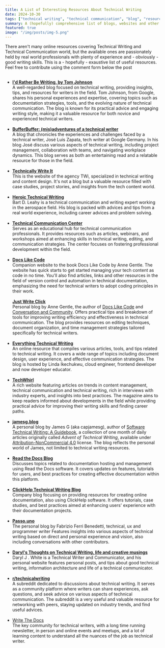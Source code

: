 ```yaml
---
title: A List of Interesting Resources About Technical Writing
date: 2024-10-30
tags: ["technical writing", "technical communication", "blog", "resources", "documentation"]
summary: A (hopefully) comprehensive list of blogs, websites and other resources covering technical writing and communication.
featured: true
image: "/img/posts/img-5.png"
---
```


There aren't many online resources covering Technical Writing and Technical Communication world, but the available ones are passionately held by real world professionals with plenty of experience and - obviously - good writing skills. This is a - hopefully - exaustive list of useful resources. Feel free to contribute using the comment form below the post<br><br>

- [**I'd Rather Be Writing, by Tom Johnson**](https://idratherbewriting.com)  <br> A well-regarded blog focused on technical writing, providing insights, tips, and resources for writers in the field. Tom Johnson, from Google, shares his personal experiences and expertise, covering topics such as documentation strategies, tools, and the evolving nature of technical communication. The blog is known for its practical advice and engaging writing style, making it a valuable resource for both novice and experienced technical writers.<br><br>
- [**BufferBuffer: (mis)adventures of a technical writer**](https://bufferbuffer.com) <br> A blog that chronicles the experiences and challenges faced by a technical writer, José Luis Zapata, tech writer at Google Germany. In his blog José discuss various aspects of technical writing, including project management, collaboration with teams, and navigating workplace dynamics. This blog serves as both an entertaining read and a relatable resource for those in the field.<br><br>
- [**Technically Write It**](https://technicallywriteit.com) <br> This is the website of the agency TWi, specialized in technical writing and content design. It's not a blog but a valuable resource filled with case studies, project stories, and insights from the tech content world.<br><br>
- [**Heroic Technical Writing**](https://heroictechwriting.com) <br> Bart D. Leahy is a technical communication and writing expert working in the aerospace field. His blog is packed with advices and tips from a real world experience, including career advices and problem solving.<br><br>
- [**Technical Communication Center**](https://technicalcommunicationcenter.com) <br> Serves as an educational hub for technical communication professionals. It provides resources such as articles, webinars, and workshops aimed at enhancing skills in technical writing, editing, and communication strategies. The center focuses on fostering professional development within the field.<br><br>
- [**Docs Like Code**](https://www.docslikecode.com/) <br>Companion website to the book Docs Like Code by Anne Gentle. The website has quick starts to get started managing your tech content as code in no time. You'll also find articles, links and other resources in the field of version control and automation in technical documentation, emphasizing the need for technical writers to adopt coding principles in their work.<br><br>[**Just Write Click**](https://justwriteclick.com)<br>Personal blog by Anne Gentle, the author of [Docs Like Code](https://docslikecode) and [Conversation and Community](https://store.xmlpress.com/product/conversation-and-community/). Offers practical tips and  breakdown of tools for improving writing efficiency and effectiveness in technical communication. The blog provides resources on editing techniques, document organization, and time management strategies tailored specifically for technical writers.<br><br>
- [**Everything Technical Writing**](https://everythingtechnicalwriting.com) <br>An online resource that compiles various articles, tools, and tips related to technical writing. It covers a wide range of topics including document design, user experience, and effective communication strategies. The blog is hosted by Linda Ikechukwu, cloud engineer, frontend developer and now developer educator.<br><br>
- [**TechWhirl**](https://techwhirl.com) <br>A rich website featuring articles on trends in content management, technical communication and technical writing, rich in interviews with industry experts, and insights into best practices. The magazine aims to keep readers informed about developments in the field while providing practical advice for improving their writing skills and finding career paths.<br><br>
- [**jamesg.blog**](https://jamesg.blog) <br>A personal blog by James G (aka capjamesg), author of [Software Technical Writing: A Guidebook](https://jamesg.blog/2024/01/03/software-technical-writing/), a collection of one month of daily articles originally called _Advent of Technical Writing_, available under [Attribution-NonCommercial 4.0](http://creativecommons.org/licenses/by-nc/4.0/) license. The blog reflects the personal world of James, not limited to technical writing resources.<br><br>
- [**Read the Docs Blog**](https://readthedocs.org/blog/) <br>Discusses topics related to documentation hosting and management using Read the Docs software. It covers updates on features, tutorials for users, and best practices for creating effective documentation within this platform.<br><br>
- [**ClickHelp Technical Writing Blog**](https://clickhelp.com/clickhelp-technical-writing-blog/) <br>Company blog focusing on providing resources for creating online documentation, also using ClickHelp software. It offers tutorials, case studies, and best practices aimed at enhancing users' experience with their documentation projects.<br><br>
- [**Passo.uno**](https://passo.uno)<br>The personal blog by Fabrizio Ferri Benedetti, technical, ux and programmer writer  Features insights into various aspects of technical writing based on direct and personal experience and vision, also including conversations with other contributors. <br><br>
- [**Daryl's Thoughts on Technical Writing, life and creative musings**](https://www.djw.fyi/) <br>Daryl J . White is a Technical Writer and Communicator, and his personal website features personal posts, and tips about good technical writing, information architecture and life of a technical communicator. <br><br>
- [**r/technicalwriting**](https://www.reddit.com/r/technicalwriting) <br>A subreddit dedicated to discussions about technical writing. It serves as a community platform where writers can share experiences, ask questions, and seek advice on various aspects of technical communication. The subreddit is a very useful and valuable resource for networking with peers, staying updated on industry trends, and find useful advices.<br><br>
- [Write The Docs](https://www.writethedocs.org/) <br>The key community for technical writers, with a long time running newsletter, in person and online events and meetups, and  a lot of learning content to understand all the nuances of the job as technical writer.